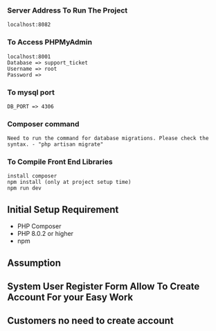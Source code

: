 ### Server Address To Run The Project
    localhost:8082

### To Access PHPMyAdmin
    localhost:8001
    Database => support_ticket
    Username => root
    Password => 

### To mysql port
    DB_PORT => 4306

### Composer command
    Need to run the command for database migrations. Please check the syntax. - "php artisan migrate"

### To Compile Front End Libraries
    install composer
    npm install (only at project setup time)
    npm run dev

## Initial Setup Requirement
  - PHP Composer
  - PHP 8.0.2 or higher
  - npm

## Assumption ##
## System User Register Form Allow To Create Account For your Easy Work
## Customers no need to create account
